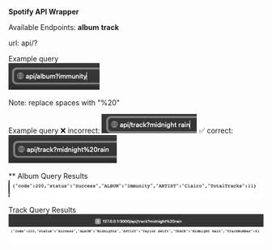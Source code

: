 **Spotify API Wrapper**

Available Endpoints:
**album**
**track**

url: api/<endpoint>?<query>

Example query <br>
![URL Album](./app/assets/images/url_album.png)

Note: replace spaces with "%20"

Example query
❌ incorrect:
![URL Album](./app/assets/images/url_track_with_space.png)
✅ correct:
![URL Album](./app/assets/images/url_track.png)

**
Album Query Results
![Album Result](./app/assets/images/album_results.png)

Track Query Results
![Track Results](./app/assets/images/track_results.png)
